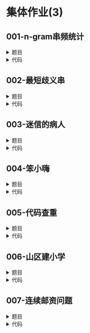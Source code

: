 # 集体作业(3)

## **001-n-gram串频统计**
<details>

<summary>
题目
</summary>

### **题目描述**

在文本分析中常用到n-gram串频统计方法，即，统计相邻的n 个单元（如单词、汉字、或者字符）在整个文本中出现的频率。假设有一个字符串，请以字符为单位按n-gram 统计长度为 n 的子串出现的频度，并输出最高频度以及频度最高的子串。设定所给的字符串不多于500个字符，且 1 < n <5。 如果有多个子串频度最高，则根据其在序列中第一次出现的次序输出多个，每行输出一个，如果最高频度不大于1，则输出 NO

### **关于输入**

第一行为n\
第二行为字符串

### **关于输出**

输出最高频度以及频度最高的所有子串。

### **例子输入**

```
3
abcdefabcd
```

### **例子输出**

```
2
abc
bcd
```

### **提示信息**

pass

</details>

<details>

<summary>
代码
</summary>

```c++
#include <iostream>
#include <map>
#include <string>
using namespace std;

int main() { 
	int n,i;cin >> n;
	string end,s;getline(cin,end);getline(cin,s);
	map<string,int> amap;
	for(i=0;i<=s.size()-n;i++){
	    amap[s.substr(i,n)]=0;
	}
	for(i=0;i<=s.size()-n;i++){
	    amap[s.substr(i,n)]++;
	}
	int max=0;
	string maxstr[s.size()-n];
	for(i=0;i<=s.size()-n;i++){
	    if(amap[s.substr(i,n)]>max)max=amap[s.substr(i,n)];
	}
	if(max<=1)cout << "NO";
	else{
	    cout << max << endl;
	    for(i=0;i<=s.size()-n;i++){
	        if(amap[s.substr(i,n)]==max){
                cout << s.substr(i,n) << endl;
                amap[s.substr(i,n)]=-1;
            }
	    }
	}
	return 0;
}
```

</details>

## **002-最短歧义串**
<details>

<summary>
题目
</summary>

### **题目描述**

对于一个字符串,如果我们可以用两种不同的办法把它切分成单词的序列,那么我们说这个字符串是有歧义的.比如iskill,可以切分成is和kill,也可以切分成i和skill.\
现在给你一个单词表,请你构造出在这个单词表上的最短歧义串,即这个串可以用两种方案切分成单词表中的单词,要求歧义串尽可能短.

### **关于输入**

第一行是一个整数n(n<=100)表示词表的大小.
接下来n行,每行一个单词,只包含数字和小写字母,长度不超过20.

### **关于输出**

输出最短歧义串,如果最短歧义串有多种可能,请输出字典序最小的那一个.

### **例子输入**

```
4
i
is
kill
skill
```

### **例子输出**

```
iskill
```

### **提示信息**

pass

</details>

<details>

<summary>
代码
</summary>

```c++
#include <iostream>
#include <cstring>
#include <algorithm>
using namespace std;
int n;string s[200]{};
string have_start[100]{};int have_start_cnt=0;
string dfs(string start){
    string result=start;
    string result_tmp="";
    for(int i=0;i<n;i++){
        if(
            start.size()>s[i].size()
            && start.substr(0,s[i].size())==s[i]
        ){
            string next_start=start.substr(s[i].size(),start.size());
            int cnt_tmp=0;
            for(int j=0;j<have_start_cnt;j++){
                if(next_start==have_start[j])goto CONTINUE_THERE;
            }
            have_start[have_start_cnt++]=next_start;
            string result_tmp_tmp=dfs(next_start);
            have_start_cnt--;
            if(result_tmp_tmp[0]=='@'
                &&
                (result_tmp=="" || result_tmp.size()>result_tmp_tmp.size()
                || (result_tmp.size()==result_tmp_tmp.size() && result_tmp>result_tmp_tmp))
            ){
                result_tmp=result_tmp_tmp;
                result="@"+s[i].substr(0,start.size())+result_tmp.substr(1,result_tmp.size());
            }
        }
        else if(
            start.size()<s[i].size()
            && s[i].substr(0,start.size())==start
        ){
            string next_start=s[i].substr(start.size(),s[i].size());
            int cnt_tmp=0;
            for(int j=0;j<have_start_cnt;j++){
                if(next_start==have_start[j])goto CONTINUE_THERE;
            }
            have_start[have_start_cnt++]=next_start;
            string result_tmp_tmp=dfs(next_start);
            have_start_cnt--;
            if(result_tmp_tmp[0]=='@'
                &&
                (result_tmp=="" || result_tmp.size()>result_tmp_tmp.size()
                || (result_tmp.size()==result_tmp_tmp.size() && result_tmp>result_tmp_tmp))
            ){
                result_tmp=result_tmp_tmp;
                result="@"+s[i].substr(0,start.size())+result_tmp.substr(1,result_tmp.size());
            }
        }
        else if(start.size()==s[i].size() && s[i]==start){result="@"+s[i];break;}
        CONTINUE_THERE:;
    }
    return result;
}
int main(){
    cin >> n;
    cin.ignore();
    for(int i=0;i<n;i++)cin >> s[i];
    sort(s,s+n);
    string result="";
    for(int i=0;i<n;i++){
        for(int j=i+1;j<n;j++){
            if(s[j].substr(0,s[i].size())==s[i]){
                string result_tmp_tmp=dfs(s[j].substr(s[i].size(),s[j].size()));
                if(result_tmp_tmp[0]=='@'){
                    string result_tmp=s[i]+result_tmp_tmp.substr(1,result_tmp_tmp.size());
                    if((result=="" || result.size()>result_tmp.size() || (result.size()==result_tmp.size() && result>result_tmp))){
                        result=result_tmp;
                    }
                }
            }
        }
    }
    cout << result;
    return 0;
}
```

</details>

## **003-迷信的病人**
<details>

<summary>
题目
</summary>

### **题目描述**

医院为了方便对患者进行建档和管理，引入了9位整数ID号来标识每个病人。最近医院入住了一个迷信的病人，他认为ID号的好坏直接决定了自己的命运。他对ID号x有如下要求:\
（1）x的前三位数构成的整数是素数\
（2）x的后三位数构成的整数是平方数（所谓平方数，是指它是某一个正整数的平方，e.g. 1,4,9,16...）\
（3）x中不包含"13"\
为了避免不必要的医患矛盾，医院须尽量满足他的需求。现给定正整数区间[m,n]，请你判断存在几个满足病人需求的ID号。

### **关于输入**

两个正整数m，n，以空格隔开。(999999999>=n>=m>=111111111)

### **关于输出**

一个整数（满足要求的ID的个数）。

### **例子输入**

```
157689476 157689687
```

### **例子输出**

```
5
```

### **提示信息**

存在5个满足要求的ID：157689484,157689529,157689576,157689625,157689676

</details>

<details>

<summary>
代码
</summary>

```c++
#include <iostream>
#include <cmath>
using namespace std;
int satisfy(int i);
int is_prime(int i);
int is_square(int i);
int no_thirteen(int i);
int no_thirteen(int i){
    for(int j=0;j<=8;j++){
        if(i%100==13)return 0;
        i/=10;
    }
    return 1;
}
int is_square(int i){
    for(int j=1;j<=sqrt(1000);j++){
        if(j*j==i)return 1;
    }
    return 0;
}
int is_prime(int i){
    if(i==1)return 0;
    if(i==2)return 1;
    for(int j=2;j<=sqrt(i);j++){
        if(i%j==0)return 0;
    }
    return 1;
}
int satisfy(int i){
    if(is_prime(i/1000000) && is_square(i%1000) && no_thirteen(i))return 1;
    return 0;
}
int main(){
    int m,n;cin >> m >> n;
    int cnt=0;
    for(int i=m;i<=n;i++){
        cnt+=satisfy(i);
    }
    cout << cnt;
    return 0;
}
```

</details>

## **004-笨小嗨**
<details>

<summary>
题目
</summary>

### **题目描述**

笨小嗨的词汇量很小，所以每次做英语选择题的时候都很头疼。但是他找到了一种方法，经试验证明，用这种方法去选择选项的时候选对的几率非常大！\
这种方法的具体描述如下：假设maxn是单词中出现次数最多的字母的出现次数，minn是单词中出现次数最少的字母的出现次数，如果maxn-minn是一个质数，那么笨小嗨就认为这是个Lucky Word，这样的单词很可能就是正确的答案。

### **关于输入**

输入只有一行，是一个单词，其中只可能出现小写字母，并且长度小于100。

### **关于输出**

输出共两行，第一行是一个字符串，假设输入的的单词是Lucky Word，那么输出“Lucky Word”，否则输出“No Answer”；(注意：不包含引号)\
第二行是一个整数，如果输入单词是Lucky Word，输出maxn-minn的值，否则输出0。

### **例子输入**

```
error
```

### **例子输出**

```
Lucky Word
2
```

### **提示信息**

单词error中出现最多的字母r出现了3次，出现次数最少的字母出现了1次，3-1=2，2是质数。

</details>

<details>

<summary>
代码
</summary>

```c++
#include <iostream>
#include <cmath>
#include <cstring>
using namespace std;
int is_prime(int i){
    if(i==0)return 0;
    if(i==1)return 0;
    if(i==2)return 1;
    for(int j=2;j<=sqrt(i);j++){
        if(i%j==0)return 0;
    }
    return 1;
}
int main(){
    char s[1000]{};
    cin >> s;
    int flag[26]{};
    int maxn=1,minn=1000;
    for(int i=0;i<strlen(s);i++){
        flag[s[i]-'a']++;
    }
    for(int i=0;i<26;i++){
        if(flag[i]>maxn)maxn=flag[i];
        if(flag[i] && flag[i]<minn)minn=flag[i];
    }
    int p=maxn-minn;
    if(is_prime(p))cout << "Lucky Word" << endl << p;
    else cout << "No Answer" << endl << 0;
    return 0;
}
```

</details>

## **005-代码查重**
<details>

<summary>
题目
</summary>

### **题目描述**

五道口某职业学校开设了一门名为计算概论的课程。这门课程开设最初，老师、同学、助教相亲相爱，十分和谐。直到有一天，一名丧心病狂的助教写了一个代码查重程序，之前的温馨和谐的关系开始崩坏。学生们甚至发生了暴动，这个事件被后世成为T大计算机系灭门惨案。\
十年过去了，为了研究T大计算机系灭门惨案的始末，P大的老师让同学们实现那名丧心病狂的助教写的伤害了无数无辜同学的查重程序的简化版本。\
输入两份代码，分别统计两份代码中的if，switch，while，for语句的数量，若两份代码中if和switch的数量之和，与while、for之和分别都相等，则判定这两份代码有相互抄袭的嫌疑。【简直丧心病狂！

### **关于输入**

第1行一个整数n，代表第一份代码的行数\
随后从2到n+1行为第一份代码\
第n+2行一个整数m，代表第二份代码的行数\
随后从n+3到n+m+2行为第二份代码

### **关于输出**

一行, 两份代码有相互抄袭的嫌疑, 输出Yes，否则输出No

### **例子输入**

```
3
int main() {
  printf("Hello World!");
}
4
int main()
{
  printf("Hello World!");
}
```

### **例子输出**

```
Yes
```

### **提示信息**

We’ll be using a sophisticated cheat checker that compares handins between all students. Please don’t copy another student’s code.

</details>

<details>

<summary>
代码
</summary>

```c++
#include <iostream>
#include <cstring>
using namespace std;
int main(){
    int n[2]{};
    char s[2][200]{};
    int a[2][4]{};
    for(int i=0;i<2;i++){
        cin >> n[i];cin.ignore();
        for(int j=0;j<n[i];j++){
            cin.getline(s[i],200);
            for(int k=0;k<strlen(s[i]);k++){
                if(s[i][k]=='i' && s[i][k+1]=='f' && (s[i][k+2]==' ' || s[i][k+2]=='\0' || s[i][k+2]=='(')){a[i][0]++;k++;}
                if(s[i][k]=='s' && s[i][k+1]=='w' && s[i][k+2]=='i'&& s[i][k+3]=='t'&& s[i][k+4]=='c' && s[i][k+5]=='h' && (s[i][k+6]==' ' || s[i][k+6]=='\0' || s[i][k+6]=='(')){a[i][1]++;k+=5;}
                if(s[i][k]=='f' && s[i][k+1]=='o'&& s[i][k+2]=='r' && (s[i][k+3]==' ' || s[i][k+3]=='\0' || s[i][k+3]=='(')){a[i][2]++;k+=2;}
                if(s[i][k]=='w' && s[i][k+1]=='h'&& s[i][k+2]=='i'&& s[i][k+3]=='l'&& s[i][k+4]=='e' && (s[i][k+5]==' ' || s[i][k+5]=='\0' || s[i][k+5]=='(')){a[i][3]++;k+=4;}
            }
        }
    }
    if(a[0][0]+a[0][1]==a[1][0]+a[1][1] && a[0][2]+a[0][3]==a[1][2]+a[1][3])cout << "Yes";
    else cout << "No";
    return 0;
}
```

</details>

## **006-山区建小学**
<details>

<summary>
题目
</summary>

### **题目描述**

政府在某山区修建了一条道路，恰好穿越总共m个村庄的每个村庄一次，没有回路或交叉，任意两个村庄只能通过这条路来往。已知任意两个相邻的村庄之间的距离为di（为正整数），其中，0 < i < m。为了提高山区的文化素质，政府又决定从m个村中选择n个村建小学（设 0 < n < = m < 500 ）。请根据给定的m、n以及所有相邻村庄的距离，选择在哪些村庄建小学，才使得所有村到最近小学的距离总和最小，计算最小值。

### **关于输入**

第1行为m和n，其间用空格间隔\
第2行为(m-1) 个整数，依次表示从一端到另一端的相邻村庄的距离，整数之间以空格间隔。\
例如\
10 3\
2 4 6 5 2 4 3 1 3\
表示在10个村庄建3所学校。第1个村庄与第2个村庄距离为2，第2个村庄与第3个村庄距离为4，第3个村庄与第4个村庄距离为6，...，第9个村庄到第10个村庄的距离为3。

### **关于输出**

各村庄到最近学校的距离之和的最小值。

### **例子输入**

```
10 2
3 1 3 1 1 1 1 1 3
```

### **例子输出**

```
18
```

### **提示信息**

pass

</details>

<details>

<summary>
代码
</summary>

```c++
#include <iostream>
using namespace std;
#define MAXINTE 0x7ffffff
int f[510][510]{};
int dis_add[510][510]{};
int dis[510][510]{};
int main(){
    int m,n;cin >> m >> n;
    for(int i=1;i<=m-1;i++){
        int delta_dis;cin >> dis[i][i+1];
        dis[i+1][i]=dis[i][i+1];
    }
    for(int i=1;i<=m;i++){
        for(int j=i+1;j<=m;j++){
            dis[i][j]=dis[j-1][j]+dis[i][j-1];
            dis[j][i]=dis[i][j];
        }
    }
    for(int i=1;i<=m;i++){
        for(int j=i+1;j<=m;j++){
            for(int k=i;k<=j;k++){
                dis_add[i][j]+=dis[k][(i+j)/2];
            }
        }
    }
    for(int i=1;i<=m;i++){
        f[i][1]=dis_add[1][i];
    }
    for(int i=1;i<=m;i++){
        for(int j=2;j<=n;j++){
            f[i][j]=MAXINTE;
            for(int k=j-1;k<=i;k++){
                f[i][j]=min(f[i][j],f[k][j-1]+dis_add[k+1][i]);
            }
        }
    }
    cout << f[m][n];
    return 0;
} 
```

</details>

## **007-连续邮资问题**
<details>

<summary>
题目
</summary>

### **题目描述**

假设某国际发行了n种不同面值的邮票，并且规定每张信封上最多只允许贴m张邮票。连续邮资问题要求对于给定的n和m的值，给出邮票面值的最佳设计，使得可在一张信封上贴出从邮资1开始，增量为1的最大连续邮资区间。例如当n＝5和m＝4时，面值为（1，3，11，15，32）的5种邮票可以贴出邮资的最大连续邮资区间是1到70。

### **关于输入**

输入数据每一行给出2个正整数n和m的值（1<=n，m<=9），最后以0 0 表示文件结束。

### **关于输出**

对于输入中每一行的正整数n和m，将最大连续邮资区间输出。

### **例子输入**

```
5 4
0 0
```

### **例子输出**

```
70
```

### **提示信息**

pass

</details>

<details>

<summary>
代码
</summary>

```c++
/* I've been trying to squeeze my brain,
** but eventually failed to avoid a "Time Out".
*/
#include <iostream>
using namespace std;
#define MAXN 10000
int f[MAXN]={};
int have[20]={};
int dfs(int begin,int rest,int k){
    int result=0;
    if(rest==0){
        for(int j=begin;j<MAXN;j++){
            if(f[j]>k)return j-1;
        }
    }
    for(int i=begin;i<MAXN;i++){
        int fi_tmp=i;
        for(int j=1;j<=have[0];j++){
            if(have[j]<=i)fi_tmp=min(fi_tmp,f[i-have[j]]+1);
        }
        have[++have[0]]=i;
        f[i]=1;
        int to_nxt=0;
        for(int j=i+1;j<MAXN;j++){
            f[j]=j;
            for(int p=1;p<=have[0];p++){
                if(have[p]<=j)f[j]=min(f[j],f[j-have[p]]+1);
            }
            if(f[j]>k){to_nxt=j;break;}
        }
        for(int j=to_nxt;j>=i+1;j--){
            result=max(result,dfs(j,rest-1,k));
        }
        have[have[0]]=0;
        have[0]--;
        f[i]=fi_tmp;
        if(fi_tmp>k)break;
    }
    return result;
}
int main(){
    int m,k;
    while(cin >> m >> k && k && m){
        for(int i=0;i<=k+1;i++)f[i]=i;
        have[++have[0]]=1;
        cout << dfs(2,m-1,k) << endl;
    }
    return 0;
}
```

</details>
